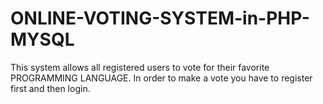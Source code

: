 # ONLINE-VOTING-SYSTEM-in-PHP-MYSQL



This system allows all registered users to vote for their favorite PROGRAMMING LANGUAGE.
In order to make a vote you have to register first and then login.

